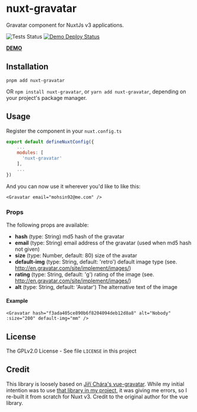 # nuxt-gravatar

Gravatar component for NuxtJs v3 applications.

![Tests Status](https://github.com/mohsin/nuxt-gravatar/actions/workflows/tests.yml/badge.svg)
[![Demo Deploy Status](https://api.netlify.com/api/v1/badges/43b8cbdc-b0ae-40b0-8399-1cc9ad414831/deploy-status)](https://imoz.in)

**[DEMO](https://imoz.in)**

## Installation

```
pnpm add nuxt-gravatar
```
OR `npm install nuxt-gravatar`, or `yarn add nuxt-gravatar`, depending on your project's package manager.

## Usage

Register the component in your `nuxt.config.ts`

```js
export default defineNuxtConfig({
    ...
    modules: [
      'nuxt-gravatar'
    ],
    ...
})
```

And you can now use it wherever you'd like to like this:

```vue
<Gravatar email="mohsin92@me.com" />
```

### Props

The following props are available:

* **hash** (type: String) md5 hash of the gravatar
* **email** (type: String) email address of the gravatar (used when md5 hash not given)
* **size** (type: Number, default: 80) size of the avatar
* **default-img** (type: String, default: 'retro') default image type (see. http://en.gravatar.com/site/implement/images/)
* **rating** (type: String, default: 'g') rating of the image (see. http://en.gravatar.com/site/implement/images/)
* **alt** (type: String, default: 'Avatar') The alternative text of the image

#### Example

```vue
<Gravatar hash="f3ada405ce890b6f8204094deb12d8a8" alt="Nobody" :size="200" default-img="mm" />
```

## License

The GPLv2.0 License - See file `LICENSE` in this project

## Credit

This library is loosely based on [Jiří Chára's vue-gravatar](https://github.com/JiriChara/vue-gravatar). While my initial intention was to use [that library in my project](https://github.com/mohsin/iMoz-Web/commit/0716e292b617c3bd80b740a48f7d30ab11bf9356), it was giving me errors, so I re-built it from scratch for Nuxt v3. Credit to the original author for the vue library.
